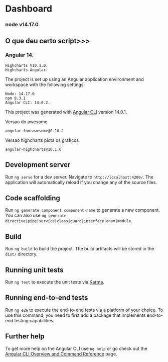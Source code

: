 # Dashboard
### node v14.17.0
## O que deu certo script>>>
###     Angular 14.
    Highcharts V10.1.0.
    Highcharts-Angular.

The project is set up using an Angular application environment and workspace with the following settings:

    Node: 14.17.0
    npm 8.3.1
    Angular CLI: 14.0.2.
This project was generated with [Angular CLI](https://github.com/angular/angular-cli) version 14.0.1.

Versao do awesome

    angular-fontawesome@0.10.2

Versao highcharts plota os graficos

    angular-highcharts@10.1.0


## Development server

Run `ng serve` for a dev server. Navigate to `http://localhost:4200/`. The application will automatically reload if you change any of the source files.

## Code scaffolding

Run `ng generate component component-name` to generate a new component. You can also use `ng generate directive|pipe|service|class|guard|interface|enum|module`.

## Build

Run `ng build` to build the project. The build artifacts will be stored in the `dist/` directory.

## Running unit tests

Run `ng test` to execute the unit tests via [Karma](https://karma-runner.github.io).

## Running end-to-end tests

Run `ng e2e` to execute the end-to-end tests via a platform of your choice. To use this command, you need to first add a package that implements end-to-end testing capabilities.

## Further help

To get more help on the Angular CLI use `ng help` or go check out the [Angular CLI Overview and Command Reference](https://angular.io/cli) page.

